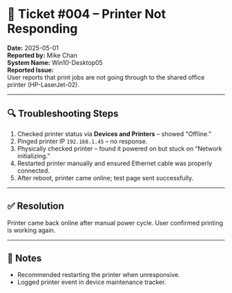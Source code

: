 # 🎫 Ticket #004 – Printer Not Responding  
**Date:** 2025-05-01  
**Reported by:** Mike Chan  
**System Name:** Win10-Desktop05  
**Reported Issue:**  
User reports that print jobs are not going through to the shared office printer (HP-LaserJet-02).

---

## 🔍 Troubleshooting Steps

1. Checked printer status via **Devices and Printers** – showed "Offline."  
2. Pinged printer IP `192.168.1.45` – no response.  
3. Physically checked printer – found it powered on but stuck on “Network initializing.”  
4. Restarted printer manually and ensured Ethernet cable was properly connected.  
5. After reboot, printer came online; test page sent successfully.

---

## ✅ Resolution

Printer came back online after manual power cycle. User confirmed printing is working again.

---

## 📌 Notes

- Recommended restarting the printer when unresponsive.  
- Logged printer event in device maintenance tracker.
